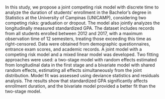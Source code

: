 In this study, we propose a joint competing risk model with discrete time to analyze the duration of students’ enrollment in the Bachelor’s degree in Statistics at the University of Campinas (UNICAMP), considering two competing risks: graduation or dropout. The model also jointly analyzes the longitudinally measured standardized GPA. The dataset includes records from all students enrolled between 2012 and 2017, with a maximum observation time of 12 semesters, treating those exceeding this time as right-censored. Data were obtained from demographic questionnaires, entrance exam scores, and academic records. A joint model with a competing risk model and a mixed linear model was developed. Two fitting approaches were used: a two-stage model with random effects estimated from longitudinal data in the first stage and a bivariate model with shared random effects, estimating all effects simultaneously from the joint distribution. Model fit was assessed using deviance statistics and residuals analysis. The results show that standardized GPA significantly affects enrollment duration, and the bivariate model provided a better fit than the two-stage model.
